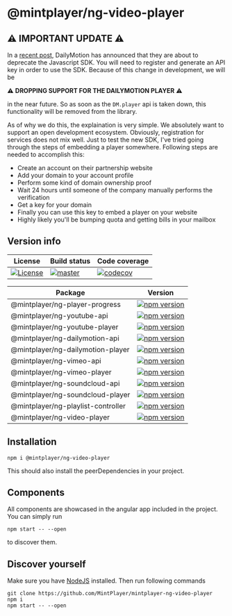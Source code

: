 # @mintplayer/ng-video-player
## ⚠️ IMPORTANT UPDATE ⚠️
In a [recent post](https://github.com/dailymotion/dailymotion-sdk-js), DailyMotion has announced that they are about to deprecate the Javascript SDK.
You will need to register and generate an API key in order to use the SDK.
Because of this change in development, we will be

⚠️ **DROPPING SUPPORT FOR THE DAILYMOTION PLAYER** ⚠️

in the near future. So as soon as the `DM.player` api is taken down, this functionality will be removed from the library.

As of why we do this, the explaination is very simple. We absolutely want to support an open development ecosystem. Obviously, registration for services does not mix well. Just to test the new SDK, I've tried going through the steps of embedding a player somewhere. Following steps are needed to accomplish this:

- Create an account on their partnership website
- Add your domain to your account profile
- Perform some kind of domain ownership proof
- Wait 24 hours until someone of the company manually performs the verification
- Get a key for your domain
- Finally you can use this key to embed a player on your website
- Highly likely you'll be bumping quota and getting bills in your mailbox

## Version info

| License      | Build status | Code coverage |
|--------------|--------------|---------------|
| [![License](https://img.shields.io/badge/License-Apache%202.0-green.svg)](https://opensource.org/licenses/Apache-2.0) | [![master](https://github.com/MintPlayer/mintplayer-ng-video-player/actions/workflows/publish-master.yml/badge.svg)](https://github.com/MintPlayer/mintplayer-ng-video-player/actions/workflows/publish-master.yml) | [![codecov](https://codecov.io/gh/MintPlayer/mintplayer-ng-video-player/branch/master/graph/badge.svg?token=X0G8OV053U)](https://codecov.io/gh/MintPlayer/mintplayer-ng-video-player) |

| Package                             | Version                                                                                                                                                |
|-------------------------------------|--------------------------------------------------------------------------------------------------------------------------------------------------------|
| @mintplayer/ng-player-progress      | [![npm version](https://badge.fury.io/js/%40mintplayer%2Fng-player-progress.svg)](https://badge.fury.io/js/%40mintplayer%2Fng-player-progress)         |
| @mintplayer/ng-youtube-api          | [![npm version](https://badge.fury.io/js/%40mintplayer%2Fng-youtube-api.svg)](https://badge.fury.io/js/%40mintplayer%2Fng-youtube-api)                 |
| @mintplayer/ng-youtube-player       | [![npm version](https://badge.fury.io/js/%40mintplayer%2Fng-youtube-player.svg)](https://badge.fury.io/js/%40mintplayer%2Fng-youtube-player)           |
| @mintplayer/ng-dailymotion-api      | [![npm version](https://badge.fury.io/js/%40mintplayer%2Fng-dailymotion-api.svg)](https://badge.fury.io/js/%40mintplayer%2Fng-dailymotion-api)         |
| @mintplayer/ng-dailymotion-player   | [![npm version](https://badge.fury.io/js/%40mintplayer%2Fng-dailymotion-player.svg)](https://badge.fury.io/js/%40mintplayer%2Fng-dailymotion-player)   |
| @mintplayer/ng-vimeo-api            | [![npm version](https://badge.fury.io/js/%40mintplayer%2Fng-vimeo-api.svg)](https://badge.fury.io/js/%40mintplayer%2Fng-vimeo-api)                     |
| @mintplayer/ng-vimeo-player         | [![npm version](https://badge.fury.io/js/%40mintplayer%2Fng-vimeo-player.svg)](https://badge.fury.io/js/%40mintplayer%2Fng-vimeo-player)               |
| @mintplayer/ng-soundcloud-api       | [![npm version](https://badge.fury.io/js/%40mintplayer%2Fng-soundcloud-api.svg)](https://badge.fury.io/js/%40mintplayer%2Fng-soundcloud-api)           |
| @mintplayer/ng-soundcloud-player    | [![npm version](https://badge.fury.io/js/%40mintplayer%2Fng-soundcloud-player.svg)](https://badge.fury.io/js/%40mintplayer%2Fng-soundcloud-player)     |
| @mintplayer/ng-playlist-controller  | [![npm version](https://badge.fury.io/js/%40mintplayer%2Fng-playlist-controller.svg)](https://badge.fury.io/js/%40mintplayer%2Fng-playlist-controller) |
| @mintplayer/ng-video-player         | [![npm version](https://badge.fury.io/js/%40mintplayer%2Fng-video-player.svg)](https://badge.fury.io/js/%40mintplayer%2Fng-video-player)               |

## Installation

    npm i @mintplayer/ng-video-player

This should also install the peerDependencies in your project.

## Components
All components are showcased in the angular app included in the project. You can simply run

    npm start -- --open

to discover them.

## Discover yourself
Make sure you have [NodeJS](https://nodejs.org/en/download/) installed.
Then run following commands

    git clone https://github.com/MintPlayer/mintplayer-ng-video-player
    npm i
    npm start -- --open
